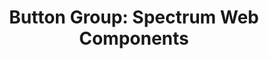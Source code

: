 ---
layout: examples.njk
title: 'Button Group: Spectrum Web Components'
displayName: Button Group
componentName: button-group
componentHeading: sp-button-group
tags:
- component-examples
---